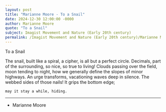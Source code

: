 ```yaml
---
layout: post
title: "Marianne Moore - To a Snail"
date: 2024-12-30 12:00:00 -0000
author: Marianne Moore
quote: "To a Snail"
subject: Imagist Movement and Nature (Early 20th century)
permalink: /Imagist Movement and Nature (Early 20th century)/Marianne Moore/Marianne Moore - To a Snail
---
```


To a Snail

The snail, built like a spiral,
    a cipher,
    is all but a perfect circle.
Decimals, part  of the  surrounding,
    so nice, so true to living!
 Clouds passing over the field,
    moon tending to night,
          how we generally define
    the slopes of minor highways.
    An urge transforms,
        vacationing waves deep in silence.
    The webbed sides of those nails!
    It grips the bottom edge;

    may it stay a while, hiding.

---

- Marianne Moore
